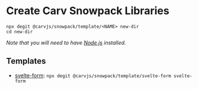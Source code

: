 # Create Carv Snowpack Libraries

```
npx degit @carvjs/snowpack/template/<NAME> new-dir
cd new-dir
```

*Note that you will need to have [Node.js](https://nodejs.org) installed.*

## Templates

- [svelte-form](/templates/svelte-form): `npx degit @carvjs/snowpack/template/svelte-form svelte-form`
